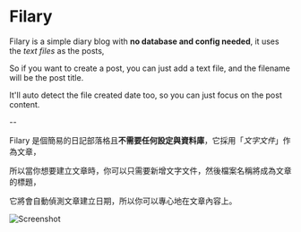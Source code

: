 # Filary

Filary is a simple diary blog with **no database and config needed**, it uses the *text files* as the posts,

So if you want to create a post, you can just add a text file, and the filename will be the post title.

It'll auto detect the file created date too, so you can just focus on the post content.

--

Filary 是個簡易的日記部落格且**不需要任何設定與資料庫**，它採用「*文字文件*」作為文章，

所以當你想要建立文章時，你可以只需要新增文字文件，然後檔案名稱將成為文章的標題，

它將會自動偵測文章建立日期，所以你可以專心地在文章內容上。

![Screenshot](http://i.imgur.com/NNOPoKR.png) 
